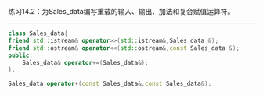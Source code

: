 练习14.2：为Sales_data编写重载的输入、输出、加法和复合赋值运算符。

---
```c++
class Sales_data{
friend std::istream& operator>>(std::istream&,Sales_data &);
friend std::ostream& operator<<(std::ostream&,const Sales_data &);
public:
	Sales_data& operator+=(Sales_data&);
};

Sales_data operator+(const Sales_data&,const Sales_data&);
```
